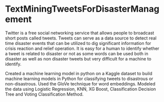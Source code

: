 # TextMiningTweetsForDisasterManagement

Twitter is a free social networking service that allows people to broadcast short posts called tweets. Tweets can serve as a data source to detect real time disaster events that can be utilized to dig significant information for crisis reaction and relief operation.  It is easy for a human to identify whether a tweet is related to disaster or not as some words can be used both in disaster as well as non disaster tweets but very difficult for a machine to identify.  
 
Created a machine learning model in python on a Kaggle dataset to build machine learning models in Python for classifying tweets to disastrous or non-disastrous. Used the GloVe technique for word embeddings. Modeled the data using Logistic Regression, KNN, XG Boost, Classification Decision Tree and Voting Classification Method.
